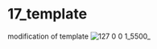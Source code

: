 # 17_template
 modification of template
![127 0 0 1_5500_](https://github.com/Jeel1312/17_template/assets/153166867/2315cb95-1b17-4190-a1f0-7acbf6991355)
